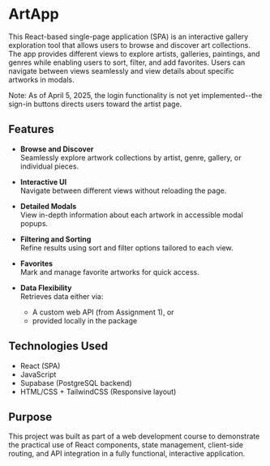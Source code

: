 # ArtApp

This React-based single-page application (SPA) is an interactive gallery exploration tool that allows users to browse and discover art collections. The app provides different views to explore artists, galleries, paintings, and genres while enabling users to sort, filter, and add favorites. Users can navigate between views seamlessly and view details about specific artworks in modals. 

Note:
As of April 5, 2025, the login functionality is not yet implemented--the sign-in buttons directs users toward the artist page.

## Features

- **Browse and Discover**  
  Seamlessly explore artwork collections by artist, genre, gallery, or individual pieces.

- **Interactive UI**  
  Navigate between different views without reloading the page.

- **Detailed Modals**  
  View in-depth information about each artwork in accessible modal popups.

- **Filtering and Sorting**  
  Refine results using sort and filter options tailored to each view.

- **Favorites**  
  Mark and manage favorite artworks for quick access.

- **Data Flexibility**  
  Retrieves data either via:
  - A custom web API (from Assignment 1), or
  - provided locally in the package

## Technologies Used

- React (SPA)
- JavaScript
- Supabase (PostgreSQL backend)
- HTML/CSS + TailwindCSS (Responsive layout)

## Purpose

This project was built as part of a web development course to demonstrate the practical use of React components, state management, client-side routing, and API integration in a fully functional, interactive application.
